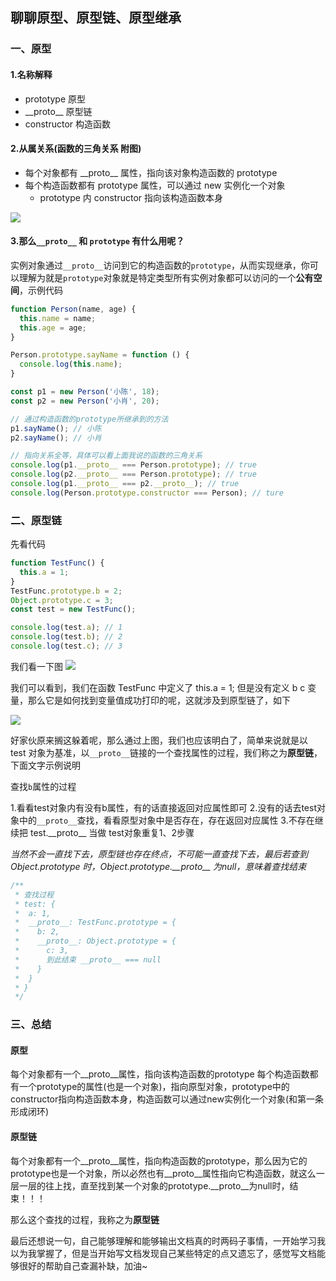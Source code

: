 ## 聊聊原型、原型链、原型继承

### 一、原型

#### 1.名称解释

- prototype    原型
- \_\_proto__  原型链
- constructor 构造函数

#### 2.从属关系(函数的三角关系 附图)

- 每个对象都有 \_\_proto__ 属性，指向该对象构造函数的 prototype
- 每个构造函数都有 prototype 属性，可以通过 new 实例化一个对象
  - prototype 内 constructor 指向该构造函数本身

![](https://gitee.com/feng-picgo-images/images/raw/master/img/js/函数的三角关系.png)

#### 3.那么`__proto__` 和 `prototype` 有什么用呢？

实例对象通过`__proto__`访问到它的构造函数的`prototype`，从而实现继承，你可以理解为就是`prototype`对象就是特定类型所有实例对象都可以访问的一个**公有空间**，示例代码
```javaScript
function Person(name, age) {
  this.name = name;
  this.age = age;
}

Person.prototype.sayName = function () {
  console.log(this.name);
}

const p1 = new Person('小陈', 18);
const p2 = new Person('小肖', 20);

// 通过构造函数的prototype所继承到的方法
p1.sayName(); // 小陈
p2.sayName(); // 小肖

// 指向关系全等，具体可以看上面我说的函数的三角关系
console.log(p1.__proto__ === Person.prototype); // true
console.log(p2.__proto__ === Person.prototype); // true
console.log(p1.__proto__ === p2.__proto__); // true
console.log(Person.prototype.constructor === Person); // ture
```

### 二、原型链

先看代码
```javaScript
function TestFunc() {
  this.a = 1;
}
TestFunc.prototype.b = 2;
Object.prototype.c = 3;
const test = new TestFunc();

console.log(test.a); // 1
console.log(test.b); // 2
console.log(test.c); // 3
```

我们看一下图
![](https://gitee.com/feng-picgo-images/images/raw/master/img/js/原型链-1.png)

我们可以看到，我们在函数 TestFunc 中定义了 this.a = 1; 但是没有定义 b c 变量，那么它是如何找到变量值成功打印的呢，这就涉及到原型链了，如下

![](https://gitee.com/feng-picgo-images/images/raw/master/img/js/原型链-2.png)

好家伙原来搁这躲着呢，那么通过上图，我们也应该明白了，简单来说就是以 test 对象为基准，以`__proto__`链接的一个查找属性的过程，我们称之为**原型链**，下面文字示例说明

查找`b`属性的过程

1.看看test对象内有没有b属性，有的话直接返回对应属性即可
2.没有的话去test对象中的`__proto__`查找，看看原型对象中是否存在，存在返回对应属性
3.不存在继续把 test.\_\_proto__ 当做 test对象重复1、2步骤

*当然不会一直找下去，原型链也存在终点，不可能一直查找下去，最后若查到 Object.prototype 时，Object.prototype.\_\_proto__ 为null，意味着查找结束*

```javaScript
/**
 * 查找过程
 * test: {
 *  a: 1,
 *  __proto__: TestFunc.prototype = {
 *    b: 2,
 *    __proto__: Object.prototype = {
 *      c: 3,
 *      到此结束 __proto__ === null
 *    }
 *  }
 * }
 */
```

### 三、总结

#### 原型

每个对象都有一个__proto__属性，指向该构造函数的prototype
每个构造函数都有一个prototype的属性(也是一个对象)，指向原型对象，prototype中的constructor指向构造函数本身，构造函数可以通过new实例化一个对象(和第一条形成闭环)

#### 原型链

每个对象都有一个__proto__属性，指向构造函数的prototype，那么因为它的prototype也是一个对象，所以必然也有__proto__属性指向它构造函数，就这么一层一层的往上找，直至找到某一个对象的prototype.\_\_proto__为null时，结束！！！

那么这个查找的过程，我称之为**原型链**

最后还想说一句，自己能够理解和能够输出文档真的时两码子事情，一开始学习我以为我掌握了，但是当开始写文档发现自己某些特定的点又遗忘了，感觉写文档能够很好的帮助自己查漏补缺，加油~